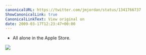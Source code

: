 ```yaml
---
canonicalURL: https://twitter.com/jmjordan/status/1341766737
ShowCanonicalLink: true
CanonicalLinkText: View original on
date: 2009-03-17T12:23:47+00:00
---
```

 - All alone in the Apple Store.

![](/images/1341766737-3661167.jpg)